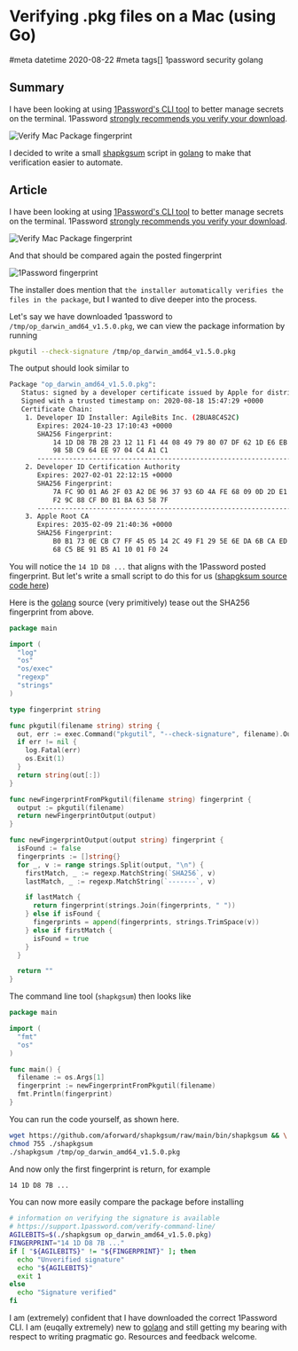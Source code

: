 # Verifying .pkg files on a Mac (using Go)
#meta datetime 2020-08-22
#meta tags[] 1password security golang

## Summary

I have been looking at using [1Password's CLI tool](https://support.1password.com/command-line-getting-started/) to better manage secrets on the terminal.  1Password
[strongly recommends you verify your download](https://support.1password.com/verify-command-line/).

![Verify Mac Package fingerprint](mac-verify-fingerprint.png?raw=true)

I decided to write a small [shapkgsum](https://github.com/aforward/shapkgsum) script in [golang](https://golang.org) to make that verification easier to automate. 

## Article

I have been looking at using [1Password's CLI tool](https://support.1password.com/command-line-getting-started/) to better manage secrets on the terminal.  1Password
[strongly recommends you verify your download](https://support.1password.com/verify-command-line/).

![Verify Mac Package fingerprint](mac-verify-fingerprint.png?raw=true)

And that should be compared again the posted fingerprint

![1Password fingerprint](1password-fingerprint.png?raw=true)

The installer does mention that `the installer automatically verifies the files in the package`, but I wanted to dive deeper into the process.

Let's say we have downloaded 1password to `/tmp/op_darwin_amd64_v1.5.0.pkg`, we can
view the package information by running

```bash
pkgutil --check-signature /tmp/op_darwin_amd64_v1.5.0.pkg
```

The output should look similar to

```bash
Package "op_darwin_amd64_v1.5.0.pkg":
   Status: signed by a developer certificate issued by Apple for distribution
   Signed with a trusted timestamp on: 2020-08-18 15:47:29 +0000
   Certificate Chain:
    1. Developer ID Installer: AgileBits Inc. (2BUA8C4S2C)
       Expires: 2024-10-23 17:10:43 +0000
       SHA256 Fingerprint:
           14 1D D8 7B 2B 23 12 11 F1 44 08 49 79 80 07 DF 62 1D E6 EB 3D AB
           98 5B C9 64 EE 97 04 C4 A1 C1
       ------------------------------------------------------------------------
    2. Developer ID Certification Authority
       Expires: 2027-02-01 22:12:15 +0000
       SHA256 Fingerprint:
           7A FC 9D 01 A6 2F 03 A2 DE 96 37 93 6D 4A FE 68 09 0D 2D E1 8D 03
           F2 9C 88 CF B0 B1 BA 63 58 7F
       ------------------------------------------------------------------------
    3. Apple Root CA
       Expires: 2035-02-09 21:40:36 +0000
       SHA256 Fingerprint:
           B0 B1 73 0E CB C7 FF 45 05 14 2C 49 F1 29 5E 6E DA 6B CA ED 7E 2C
           68 C5 BE 91 B5 A1 10 01 F0 24
```

You will notice the `14 1D D8 ...` that aligns with the 1Password posted fingerprint.
But let's write a small script to do this for us ([shapgksum source code here](https://github.com/aforward/shapkgsum))

Here is the [golang](https://golang.org) source (very primitively) tease out the SHA256 fingerprint from above.

```go
package main

import (
  "log"
  "os"
  "os/exec"
  "regexp"
  "strings"
)

type fingerprint string

func pkgutil(filename string) string {
  out, err := exec.Command("pkgutil", "--check-signature", filename).Output()
  if err != nil {
    log.Fatal(err)
    os.Exit(1)
  }
  return string(out[:])
}

func newFingerprintFromPkgutil(filename string) fingerprint {
  output := pkgutil(filename)
  return newFingerprintOutput(output)
}

func newFingerprintOutput(output string) fingerprint {
  isFound := false
  fingerprints := []string{}
  for _, v := range strings.Split(output, "\n") {
    firstMatch, _ := regexp.MatchString(`SHA256`, v)
    lastMatch, _ := regexp.MatchString(`-------`, v)

    if lastMatch {
      return fingerprint(strings.Join(fingerprints, " "))
    } else if isFound {
      fingerprints = append(fingerprints, strings.TrimSpace(v))
    } else if firstMatch {
      isFound = true
    }
  }

  return ""
}
```

The command line tool (`shapkgsum`) then looks like

```go
package main

import (
  "fmt"
  "os"
)

func main() {
  filename := os.Args[1]
  fingerprint := newFingerprintFromPkgutil(filename)
  fmt.Println(fingerprint)
}
```

You can run the code yourself, as shown here.

```bash
wget https://github.com/aforward/shapkgsum/raw/main/bin/shapkgsum && \
chmod 755 ./shapkgsum
./shapkgsum /tmp/op_darwin_amd64_v1.5.0.pkg
```

And now only the first fingerprint is return, for example

```bash
14 1D D8 7B ...
```

You can now more easily compare the package before installing

```bash
# information on verifying the signature is available
# https://support.1password.com/verify-command-line/
AGILEBITS=$(./shapkgsum op_darwin_amd64_v1.5.0.pkg)
FINGERPRINT="14 1D D8 7B ..."
if [ "${AGILEBITS}" != "${FINGERPRINT}" ]; then
  echo "Unverified signature"
  echo "${AGILEBITS}"
  exit 1
else
  echo "Signature verified"
fi
```

I am (extremely) confident that I have downloaded the correct 1Password CLI.  I am (euqally extremely) new to [golang](https://golang.org) and still getting my bearing with respect to writing pragmatic go.  Resources and feedback welcome.

